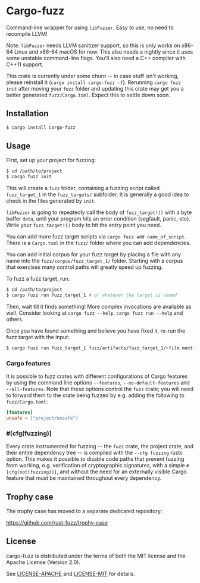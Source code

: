 # Cargo-fuzz

Command-line wrapper for using `libFuzzer`. Easy to use, no need to recompile LLVM!

Note: `libFuzzer` needs LLVM sanitizer support, so this is only works on x86-64 Linux and x86-64 macOS for now. This also needs a nightly since it uses some unstable command-line flags. You'll also need a C++ compiler with C++11 support.

This crate is currently under some churn -- in case stuff isn't working, please reinstall it (`cargo install cargo-fuzz -f`). Rerunning `cargo fuzz init` after moving your `fuzz` folder and updating this crate may get you a better generated `fuzz/Cargo.toml`. Expect this to settle down soon.

## Installation

```sh
$ cargo install cargo-fuzz
```

## Usage

First, set up your project for fuzzing:

```sh
$ cd /path/to/project
$ cargo fuzz init
```

This will create a `fuzz` folder, containing a fuzzing script called `fuzz_target_1` in the
`fuzz_targets/` subfolder. It is generally a good idea to check in the files generated by `init`.

`libFuzzer` is going to repeatedly call the body of `fuzz_target!()` with a byte buffer `data`,
until your program hits an error condition (segfault, panic, etc). Write your `fuzz_target!()`
body to hit the entry point you need.

You can add more fuzz target scripts via `cargo fuzz add name_of_script`. There
is a `Cargo.toml` in the `fuzz/` folder where you can add dependencies.

You can add initial corpus for your fuzz target by placing a file with any name into
the `fuzz/corpus/fuzz_target_1/` folder. Starting with a corpus that exercises many control paths
will greatly speed up fuzzing.

To fuzz a fuzz target, run:

```sh
$ cd /path/to/project
$ cargo fuzz run fuzz_target_1 # or whatever the target is named
```

Then, wait till it finds something! More complex invocations are available as well. Consider
looking at `cargo fuzz --help`, `cargo fuzz run --help` and others.

Once you have found something and believe you have fixed it, re-run the fuzz target with the input:

```sh
$ cargo fuzz run fuzz_target_1 fuzz/artifacts/fuzz_target_1/<file mentioned in crash output>
```

### Cargo features

It is possible to fuzz crates with different configurations of Cargo features by using
the command line options `--features`, `--no-default-features` and `--all-features`.
Note that these options control the `fuzz` crate; you will need to forward them to
the crate being fuzzed by e.g. adding the following to `fuzz/Cargo.toml`:

```toml
[features]
unsafe = ["project/unsafe"]
```

### #[cfg(fuzzing)]

Every crate instrumented for fuzzing -- the `fuzz` crate, the project crate, and
their entire dependency tree -- is compiled with the `--cfg fuzzing` rustc option.
This makes it possible to disable code paths that prevent fuzzing from working,
e.g. verification of cryptographic signatures, with a simple `#[cfg(not(fuzzing))]`,
and without the need for an externally visible Cargo feature that must be maintained
throughout every dependency.

## Trophy case

The trophy case has moved to a separate dedicated repository:

https://github.com/rust-fuzz/trophy-case

## License

cargo-fuzz is distributed under the terms of both the MIT license and the Apache License (Version 2.0).

See [LICENSE-APACHE](./LICENSE-APACHE) and [LICENSE-MIT](./LICENSE-MIT) for details.
